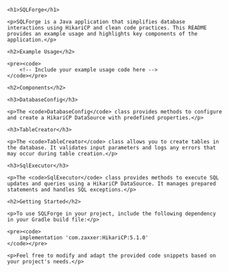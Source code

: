 <body>

    <h1>SQLForge</h1>

    <p>SQLForge is a Java application that simplifies database interactions using HikariCP and clean code practices. This README provides an example usage and highlights key components of the application.</p>

    <h2>Example Usage</h2>

    <pre><code>
        <!-- Include your example usage code here -->
    </code></pre>

    <h2>Components</h2>

    <h3>DatabaseConfig</h3>

    <p>The <code>DatabaseConfig</code> class provides methods to configure and create a HikariCP DataSource with predefined properties.</p>

    <h3>TableCreator</h3>

    <p>The <code>TableCreator</code> class allows you to create tables in the database. It validates input parameters and logs any errors that may occur during table creation.</p>

    <h3>SqlExecutor</h3>

    <p>The <code>SqlExecutor</code> class provides methods to execute SQL updates and queries using a HikariCP DataSource. It manages prepared statements and handles SQL exceptions.</p>

    <h2>Getting Started</h2>

    <p>To use SQLForge in your project, include the following dependency in your Gradle build file:</p>

    <pre><code>
        implementation 'com.zaxxer:HikariCP:5.1.0'
    </code></pre>

    <p>Feel free to modify and adapt the provided code snippets based on your project's needs.</p>

</body>

</html>
